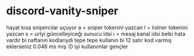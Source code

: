 # discord-vanity-sniper
hayat kısa snipercılar uçuyor
a = sniper tokenini yazcan
l = listner tokenini yazcan
s = urlyi güncelleyiceği sunucu idsi
i = mesaj kanal idsi
belki hata vardır bi naftanın kodlarıydı tepe tepe kullanın bi 12 satır kod varmış eklerseniz 0.046 ms miş :D iyi kullanımlar gençler
